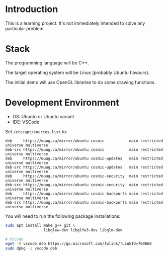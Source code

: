 Introduction
============

This is a learning project. It's not immediately intended to solve any particular problem.

Stack
=====
The programming language will be C++.

The target operating system will be Linux (probably Ubuntu flavours).

The initial demo will use OpenGL libraries to do some drawing functions.

Development Environment
=======================

- OS: Ubuntu or Ubuntu variant
- IDE: VSCode

Set `/etc/apt/sources.list` to:

```
deb     https://muug.ca/mirror/ubuntu cosmic           main restricted universe multiverse
deb-src https://muug.ca/mirror/ubuntu cosmic           main restricted universe multiverse
deb     https://muug.ca/mirror/ubuntu cosmic-updates   main restricted universe multiverse
deb-src https://muug.ca/mirror/ubuntu cosmic-updates   main restricted universe multiverse
deb     https://muug.ca/mirror/ubuntu cosmic-security  main restricted universe multiverse
deb-src https://muug.ca/mirror/ubuntu cosmic-security  main restricted universe multiverse
deb     https://muug.ca/mirror/ubuntu cosmic-backports main restricted universe multiverse
deb-src https://muug.ca/mirror/ubuntu cosmic-backports main restricted universe multiverse
```

You will need to run the following package installations:

```bash
sudo apt install make g++ git \
                 libglew-dev libglfw3-dev libglm-dev

# VSCode
wget -O vscode.deb https://go.microsoft.com/fwlink/?LinkID=760868
sudo dpkg -i vscode.deb
```

